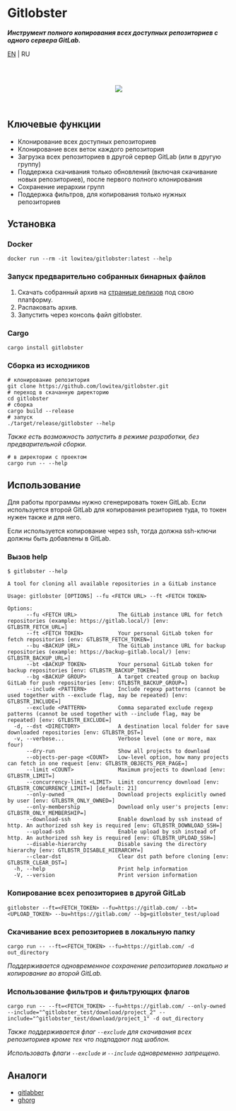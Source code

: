 # Gitlobster

**_Инструмент полного копирования всех доступных репозиториев с одного сервера GitLab._**

[EN](README.md) | RU

<br>
<br>

<p align="center"><img src="https://github.com/lowitea/gitlobster/raw/master/logo.png"></p>

<br>

## Ключевые функции

- Клонирование всех доступных репозиториев
- Клонирование всех веток каждого репозитория
- Загрузка всех репозиториев в другой сервер GitLab (или в другую группу)
- Поддержка скачивания только обновлений (включая скачивание новых репозиториев), после первого полного клонирования
- Сохранение иерархии групп
- Поддержка фильтров, для копирования только нужных репозиториев

## Установка

### Docker

```shell
docker run --rm -it lowitea/gitlobster:latest --help
```

### Запуск предварительно собранных бинарных файлов

1. Скачать собранный архив на [странице релизов](https://github.com/lowitea/gitlobster/releases) под свою платформу.
2. Распаковать архив.
3. Запустить через консоль файл gitlobster.

### Cargo

```shell
cargo install gitlobster
```

### Сборка из исходников

```shell
# клонирование репозитория
git clone https://github.com/lowitea/gitlobster.git
# переход в скачанную директорию
cd gitlobster
# сборка
cargo build --release
# запуск
./target/release/gitlobster --help
```

_Также есть возможность запустить в режиме разработки, без предварительной сборки._

```shell
# в директории с проектом
cargo run -- --help
```

## Использование

Для работы программы нужно сгенерировать токен GitLab. Если используется второй GitLab для копирования резиториев туда, то токен нужен также и для него.

Если используется копирование через ssh, тогда должна ssh-ключи должны быть добавлены в GitLab.

### Вызов help

```text
$ gitlobster --help

A tool for cloning all available repositories in a GitLab instance

Usage: gitlobster [OPTIONS] --fu <FETCH URL> --ft <FETCH TOKEN>

Options:
      --fu <FETCH URL>             The GitLab instance URL for fetch repositories (example: https://gitlab.local/) [env: GTLBSTR_FETCH_URL=]
      --ft <FETCH TOKEN>           Your personal GitLab token for fetch repositories [env: GTLBSTR_FETCH_TOKEN=]
      --bu <BACKUP URL>            The GitLab instance URL for backup repositories (example: https://backup-gitlab.local/) [env: GTLBSTR_BACKUP_URL=]
      --bt <BACKUP TOKEN>          Your personal GitLab token for backup repositories [env: GTLBSTR_BACKUP_TOKEN=]
      --bg <BACKUP GROUP>          A target created group on backup GitLab for push repositories [env: GTLBSTR_BACKUP_GROUP=]
      --include <PATTERN>          Include regexp patterns (cannot be used together with --exclude flag, may be repeated) [env: GTLBSTR_INCLUDE=]
      --exclude <PATTERN>          Comma separated exclude regexp patterns (cannot be used together with --include flag, may be repeated) [env: GTLBSTR_EXCLUDE=]
  -d, --dst <DIRECTORY>            A destination local folder for save downloaded repositories [env: GTLBSTR_DST=]
  -v, --verbose...                 Verbose level (one or more, max four)
      --dry-run                    Show all projects to download
      --objects-per-page <COUNT>   Low-level option, how many projects can fetch in one request [env: GTLBSTR_OBJECTS_PER_PAGE=]
      --limit <COUNT>              Maximum projects to download [env: GTLBSTR_LIMIT=]
      --concurrency-limit <LIMIT>  Limit concurrency download [env: GTLBSTR_CONCURRENCY_LIMIT=] [default: 21]
      --only-owned                 Download projects explicitly owned by user [env: GTLBSTR_ONLY_OWNED=]
      --only-membership            Download only user's projects [env: GTLBSTR_ONLY_MEMBERSHIP=]
      --download-ssh               Enable download by ssh instead of http. An authorized ssh key is required [env: GTLBSTR_DOWNLOAD_SSH=]
      --upload-ssh                 Enable upload by ssh instead of http. An authorized ssh key is required [env: GTLBSTR_UPLOAD_SSH=]
      --disable-hierarchy          Disable saving the directory hierarchy [env: GTLBSTR_DISABLE_HIERARCHY=]
      --clear-dst                  Clear dst path before cloning [env: GTLBSTR_CLEAR_DST=]
  -h, --help                       Print help information
  -V, --version                    Print version information
```

### Копирование всех репозиториев в другой GitLab

```shell
gitlobster --ft=<FETCH_TOKEN> --fu=https://gitlab.com/ --bt=<UPLOAD_TOKEN> --bu=https://gitlab.com/ --bg=gitlobster_test/upload
```

### Скачивание всех репозиториев в локальную папку

```shell
cargo run -- --ft=<FETCH_TOKEN> --fu=https://gitlab.com/ -d out_directory
```

_Поддерживается одновременное сохранение репозиториев локально и копирование во второй GitLab._

### Использование фильтров и фильтрующих флагов

```shell
cargo run -- --ft=<FETCH_TOKEN> --fu=https://gitlab.com/ --only-owned --include="^gitlobster_test/download/project_2" --include="^gitlobster_test/download/project_1" -d out_directory
```

_Также поддерживается флаг `--exclude` для скачивания всех репозиториев кроме тех что подпадают под шаблон._

_Использовать флаги `--exclude` и `--include` одновременно запрещено._

## Аналоги

- [gitlabber](https://github.com/ezbz/gitlabber)
- [ghorg](https://github.com/gabrie30/ghorg)
